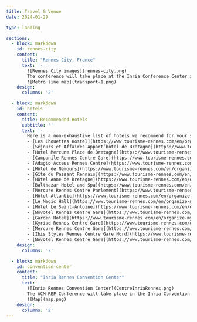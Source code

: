 ```yaml
---
title: Travel & Venue
date: 2024-01-29

type: landing

sections:
  - block: markdown
    id: rennes-city
    content:
      title: "Rennes City, France"
      text: |-
        ![Rennes City images](rennes-city.png)
        The conference will take place at the Inria Conference Center in Rennes, 263 Av. Général Leclerc, 35000 Rennes. However, we recommend that you stay in the downtown area, the Inria Conference Center is easily reached by public transport from the downtown area (20-30 minutes). Follow this [link](https://www.tourisme-rennes.com/en/) for more information about the city, and touristic attractions.
        ![Metro line map](transport-1.png) 
    design:
      columns: '2'

  - block: markdown
    id: hotels
    content:
      title: Recommended Hotels
      subtitle: ''
      text: |-
        Here is a non-exhaustive list of hotels we recommend for your stay.
        - [Les Chouettes Hostel](https://www.tourisme-rennes.com/en/organize-my-trip/the-accomodations/les-chouettes-hostel-2/)
        - [Séjours et Affaires Appart’hôtel de Bretagne](https://www.tourisme-rennes.com/en/organize-my-trip/the-accomodations/sejours-et-affaires-apparthotel-de-bretagne-2/)
        - [Hotel Mercure Place de Bretagne](https://www.tourisme-rennes.com/en/organize-my-trip/the-accomodations/hotel-mercure-place-de-bretagne-2/)
        - [Campanile Rennes Centre Gare](https://www.tourisme-rennes.com/en/organize-my-trip/the-accomodations/campanile-rennes-centre-gare-2/)
        - [Adagio Access Rennes Centre](https://www.tourisme-rennes.com/en/organize-my-trip/the-accomodations/adagio-access-rennes-centre-2/)
        - [Hôtel de Nemours](https://www.tourisme-rennes.com/en/organize-my-trip/the-accomodations/hotel-de-nemours-2/)
        - [Gîte du Passant Rennais](https://www.tourisme-rennes.com/en/organize-my-trip/the-accomodations/houses/gite-du-passant-rennais-2/)
        - [Hôtel Anne de Bretagne](https://www.tourisme-rennes.com/en/organize-my-trip/the-accomodations/hotel-anne-de-bretagne-2/)
        - [Balthazar Hotel and Spa](https://www.tourisme-rennes.com/en/organize-my-trip/the-accomodations/balthazar-hotel-and-spa-2/)
        - [Mercure Rennes Centre Parlement](https://www.tourisme-rennes.com/en/organize-my-trip/the-accomodations/mercure-rennes-centre-parlement-2/)
        - [Hôtel Atlantic](https://www.tourisme-rennes.com/en/organize-my-trip/the-accomodations/hotel-atlantic-2/)
        - [Le Magic Hall](https://www.tourisme-rennes.com/en/organize-my-trip/the-accomodations/le-magic-hall-2/)
        - [Hôtel Le Saint-Antoine](https://www.tourisme-rennes.com/en/organize-my-trip/the-accomodations/hotel-le-saint-antoine-2/)
        - [Novotel Rennes Centre Gare](https://www.tourisme-rennes.com/en/organize-my-trip/the-accomodations/novotel-rennes-centre-gare-2/)
        - [Garden Hotel](https://www.tourisme-rennes.com/en/organize-my-trip/the-accomodations/garden-hotel-2/)
        - [Kyriad Rennes Centre Gare](https://www.tourisme-rennes.com/en/organize-my-trip/the-accomodations/kyriad-rennes-centre-gare-2/)
        - [Mercure Rennes Centre Gare](https://www.tourisme-rennes.com/en/organize-my-trip/the-accomodations/mercure-rennes-centre-gare-2/)
        - [Ibis Styles Rennes Centre Gare Nord](https://www.tourisme-rennes.com/en/organize-my-trip/the-accomodations/ibis-styles-rennes-centre-gare-nord-2/)
        - [Novotel Rennes Centre Gare](https://www.tourisme-rennes.com/en/organize-my-trip/the-accomodations/novotel-rennes-centre-gare-2/)
    design:
      columns: '2'

  - block: markdown
    id: convention-center
    content:
      title: "Inria Rennes Convention Center"
      text: |-
        ![Inria Rennes Convention Center](CentreInriaRennes.png)
        The ACM REP Conference will take place in the Inria Convention Center, in the Beaulieu Campus Area. You can reach the campus or with the metro line B (Beaulieu Unviersité station +15 mins walk to reach the convention center) or with city bus lines C4 or C6 (Preales or Tournebride stops, +5 mins walk).
        ![Map](map.png)
    design:
      columns: '2'
---
```

